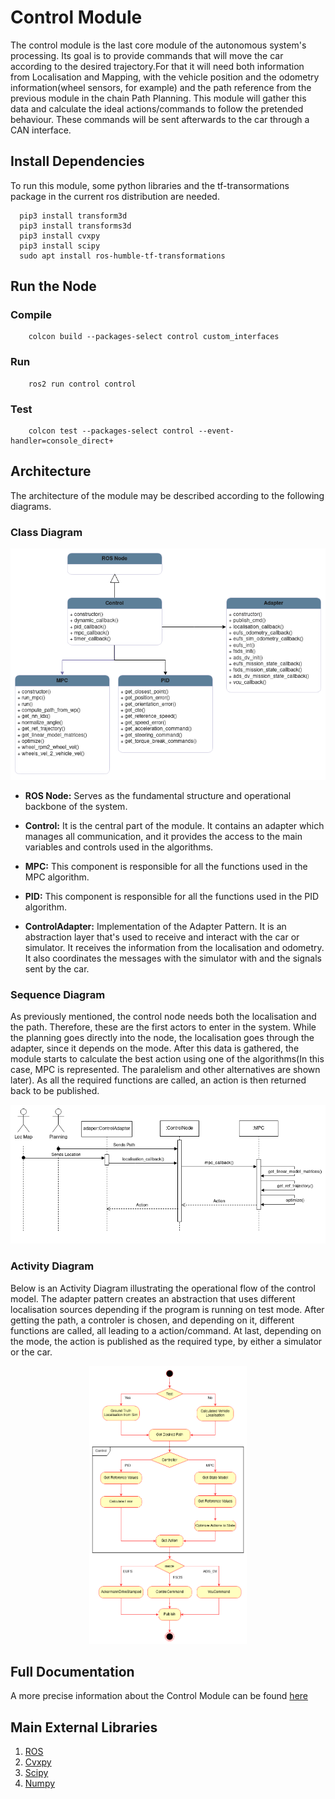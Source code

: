 # Control Module

The control module is the last core module of the autonomous system's processing. Its goal is to provide commands that will move the car according to the desired trajectory.For that it will need both information from Localisation and Mapping, with the vehicle position and the odometry information(wheel sensors, for example) and the path reference from the previous module in the chain Path Planning. This module will gather this data and calculate the ideal actions/commands to follow the pretended behaviour. These commands will be sent afterwards to the car through a CAN interface. 

## Install Dependencies

To run this module, some python libraries and the tf-transormations package in the current ros distribution are needed.

```SHELL
  pip3 install transform3d
  pip3 install transforms3d
  pip3 install cvxpy
  pip3 install scipy
  sudo apt install ros-humble-tf-transformations
```

## Run the Node

### Compile

```SHELL
	colcon build --packages-select control custom_interfaces
```

### Run

```SHELL
	ros2 run control control
```

### Test

```SHELL
    colcon test --packages-select control --event-handler=console_direct+
```

## Architecture

The architecture of the module may be described according to the following diagrams.

### Class Diagram

<p align="center">
  <img src="../../docs/assets/Control/ClassDiagram.png" />
</p>

* **ROS Node:** Serves as the fundamental structure and operational backbone of the system.

* **Control:** It is the central part of the module. It contains an adapter which manages all communication, and it provides the access to the main variables and controls used in the algorithms.

* **MPC:** This component is responsible for all the functions used in the MPC algorithm. 

* **PID:** This component is responsible for all the functions used in the PID algorithm.

* **ControlAdapter:** Implementation of the Adapter Pattern. It is an abstraction layer that's used to receive and interact with the car or simulator. It receives the information from the localisation and odometry. It also coordinates the messages with the simulator with and the signals sent by the car.


### Sequence Diagram

As previously mentioned, the control node needs both the localisation and the path. Therefore, these are the first actors to enter in the system. While the planning goes directly into the node, the localisation goes through the adapter, since it depends on the mode.
After this data is gathered, the module starts to calculate the best action using one of the algorithms(In this case, MPC is represented. The paralelism and other alternatives are shown later). As all the required functions are called, an action is then returned back to be published.

<p aligh="center">
  <img src="../../docs/assets/Control/SequenceDiagram.png">
</p>

### Activity Diagram

Below is an Activity Diagram illustrating the operational flow of the control model. The adapter pattern creates an abstraction that uses different localisation sources depending if the program is running on test mode. After getting the path, a controler is chosen, and depending on it, different functions are called, all leading to a action/command. At last, depending on the mode, the action is published as the required type, by either a simulator or the car.

<p align="center">
  <img src="../../docs/assets/Control/ActivityDiagram.png" style="width: 50%; height: auto;">
</p>

## Full Documentation

A more precise information about the Control Module can be found [here](https://www.overleaf.com)

## Main External Libraries

1. [ROS](https://docs.ros.org/en/foxy/index.html)
2. [Cvxpy](https://www.cvxpy.org/index.html)
3. [Scipy](https://docs.scipy.org/doc/scipy/)
4. [Numpy](https://numpy.org/doc/stable/)

